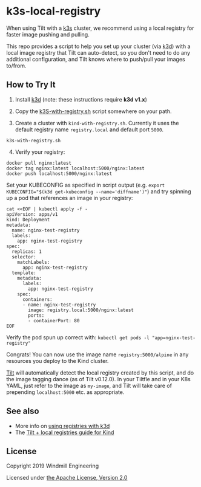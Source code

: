 # k3s-local-registry
When using Tilt with a [k3s](https://k3s.io/) cluster, we recommend using a local registry for faster image pushing and pulling.

This repo provides a script to help you set up your cluster (via [k3d](https://github.com/rancher/k3d/))
with a local image registry that Tilt can auto-detect, so you don't need to do any additional configuration,
and Tilt knows where to push/pull your images to/from.

## How to Try It

1) Install [k3d](https://github.com/rancher/k3d/) (note: these instructions require **k3d v1.x**)

2) Copy the [k3S-with-registry.sh](k3S-with-registry.sh) script somewhere on your path.

3) Create a cluster with `kind-with-registry.sh`. Currently it uses the default registry name `registry.local` and default port `5000`.

```
k3s-with-registry.sh
```

4) Verify your registry:

```
docker pull nginx:latest
docker tag nginx:latest localhost:5000/nginx:latest
docker push localhost:5000/nginx:latest
```

Set your KUBECONFIG as specified in script output (e.g. `export KUBECONFIG="$(k3d get-kubeconfig --name='diffname')"`)
and try spinning up a pod that references an image in your registry:

```
cat <<EOF | kubectl apply -f -
apiVersion: apps/v1
kind: Deployment
metadata:
  name: nginx-test-registry
  labels:
    app: nginx-test-registry
spec:
  replicas: 1
  selector:
    matchLabels:
      app: nginx-test-registry
  template:
    metadata:
      labels:
        app: nginx-test-registry
    spec:
      containers:
      - name: nginx-test-registry
        image: registry.local:5000/nginx:latest
        ports:
        - containerPort: 80
EOF
```

Verify the pod spun up correct with: `kubectl get pods -l "app=nginx-test-registry"`

Congrats! You can now use the image name `registry:5000/alpine` in any resources you deploy to the Kind cluster.

[Tilt](https://tilt.dev) will automatically detect the local registry created by this script,
and do the image tagging dance (as of Tilt v0.12.0). In your Tiltfle and in your K8s YAML, just
refer to the image as `my-image`, and Tilt will take care of prepending `localhost:5000` etc. as appropriate.

## See also

* More info on [using registries with k3d](https://github.com/rancher/k3d/blob/master/docs/registries.md)
* The [Tilt + local registries guide for Kind](https://github.com/windmilleng/kind-local)

## License

Copyright 2019 Windmill Engineering

Licensed under [the Apache License, Version 2.0](LICENSE)
